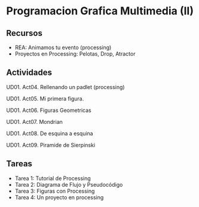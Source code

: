 # Programacion Grafica Multimedia (II)

## Recursos

- REA: Animamos tu evento (processing)
- Proyectos en Processing: Pelotas, Drop, Atractor

## Actividades

UD01. Act04. Rellenando un padlet (processing)

UD01. Act05. Mi primera figura.

UD01. Act06. Figuras Geometricas

UD01. Act07. Mondrian

UD01. Act08. De esquina a esquina  

UD01. Act09. Piramide de Sierpinski

## Tareas

- Tarea 1: Tutorial de Processing
- Tarea 2: Diagrama de Flujo y Pseudocódigo  
- Tarea 3: Figuras con Processing
- Tarea 4: Un proyecto en processing